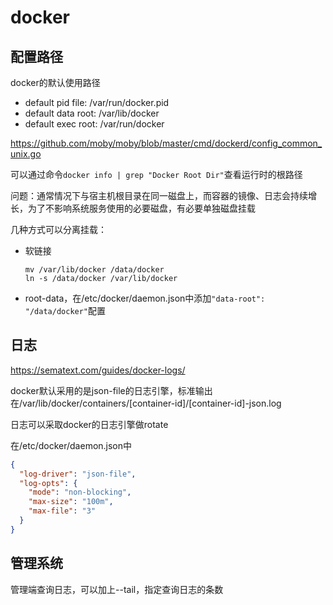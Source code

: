 # docker



## 配置路径

docker的默认使用路径

- default pid file: /var/run/docker.pid
- default data root: /var/lib/docker
- default exec root: /var/run/docker

https://github.com/moby/moby/blob/master/cmd/dockerd/config_common_unix.go

可以通过命令`docker info | grep "Docker Root Dir"`查看运行时的根路径

问题：通常情况下与宿主机根目录在同一磁盘上，而容器的镜像、日志会持续增长，为了不影响系统服务使用的必要磁盘，有必要单独磁盘挂载

几种方式可以分离挂载：

- 软链接

  ```shell
  mv /var/lib/docker /data/docker
  ln -s /data/docker /var/lib/docker
  ```

- root-data，在/etc/docker/daemon.json中添加`"data-root": "/data/docker"`配置



## 日志

https://sematext.com/guides/docker-logs/

docker默认采用的是json-file的日志引擎，标准输出在/var/lib/docker/containers/[container-id]/[container-id]-json.log

日志可以采取docker的日志引擎做rotate

在/etc/docker/daemon.json中

```json
{
  "log-driver": "json-file",
  "log-opts": {
    "mode": "non-blocking",
    "max-size": "100m",
    "max-file": "3"
  }
}
```



## 管理系统

管理端查询日志，可以加上--tail，指定查询日志的条数

